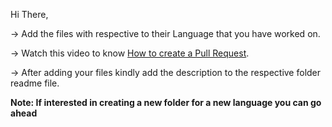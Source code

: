 Hi There,

-> Add the files with respective to their Language that you have worked on.

-> Watch this video to know [How to create a Pull Request](https://www.youtube.com/embed/rgbCcBNZcdQ).

-> After adding your files kindly add the description to the respective folder readme file.

**Note: If interested in creating a new folder for a new language you can go ahead**
